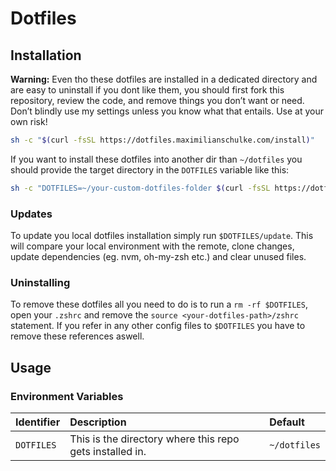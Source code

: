 # Dotfiles

## Installation

**Warning:**
Even tho these dotfiles are installed in a dedicated directory and are easy to uninstall if you dont like them, you should first fork this repository, review the code, and remove things you don’t want or need. Don’t blindly use my settings unless you know what that entails. Use at your own risk!

```bash
sh -c "$(curl -fsSL https://dotfiles.maximilianschulke.com/install)"
```

If you want to install these dotfiles into another dir than `~/dotfiles` you should provide the target directory in the `DOTFILES` variable like this:

```bash
sh -c "DOTFILES=~/your-custom-dotfiles-folder $(curl -fsSL https://dotfiles.maximilianschulke.com/install)"
```

### Updates

To update you local dotfiles installation simply run `$DOTFILES/update`.
This will compare your local environment with the remote, clone changes, update dependencies (eg. nvm, oh-my-zsh etc.) and clear unused files.

### Uninstalling

To remove these dotfiles all you need to do is to run a `rm -rf $DOTFILES`, open your `.zshrc` and remove the `source <your-dotfiles-path>/zshrc` statement. If you refer in any other config files to `$DOTFILES` you have to remove these references aswell.

## Usage

### Environment Variables

| Identifier | Description                                              | Default      |
| :--------- | :------------------------------------------------------- | :----------- |
| `DOTFILES` | This is the directory where this repo gets installed in. | `~/dotfiles` |
